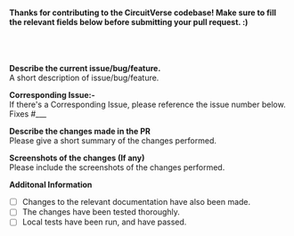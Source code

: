 #### Thanks for contributing to the CircuitVerse codebase! Make sure to fill the relevant fields below before submitting your pull request. :) ####

<br> <br>

**Describe the current issue/bug/feature.**<br> 
A short description of issue/bug/feature.

**Corresponding Issue:-**<br>
If there's a Corresponding Issue, please reference the issue number below.<br>
Fixes #___

**Describe the changes made in the PR**<br>
Please give a short summary of the changes performed.

**Screenshots of the changes (If any)**<br>
Please include the screenshots of the changes performed.

**Additonal Information**
- [ ] Changes to the relevant documentation have also been made.
- [ ] The changes have been tested thoroughly.
- [ ] Local tests have been run, and have passed.
